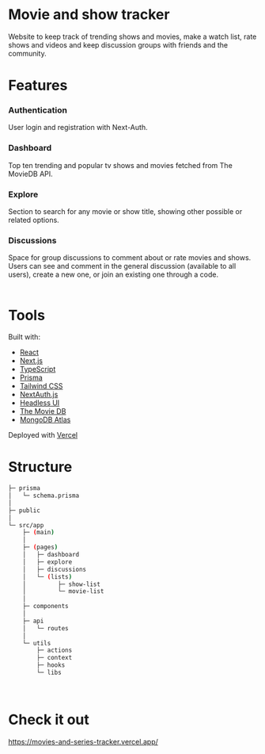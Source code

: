 # Movie and show tracker
Website to keep track of trending shows and movies, make a watch list, rate shows and videos and keep discussion groups with friends and the community.
<br/>

# Features
### Authentication
User login and registration with Next-Auth.


### Dashboard
Top ten trending and popular tv shows and movies fetched from The MovieDB API.

### Explore
Section to search for any movie or show title, showing other possible or related options.

### Discussions
Space for group discussions to comment about or rate movies and shows. Users can see and comment in the general discussion (available to all users), create a new one, or join an existing one through a code.  
<br/>

# Tools
Built with:
- [React](https://reactjs.org/)
- [Next.js](https://nextjs.org/)
- [TypeScript](https://www.typescriptlang.org/)
- [Prisma](https://www.prisma.io/)
- [Tailwind CSS](https://tailwindcss.com/)
- [NextAuth.js](https://next-auth.js.org/)
- [Headless UI](https://headlessui.com/)
- [The Movie DB](https://developer.themoviedb.org/docs)
- [MongoDB Atlas](https://www.mongodb.com/atlas/database)
  
Deployed with [Vercel](https://vercel.com/)
<br/>

# Structure
```bash
├─ prisma
│   └─ schema.prisma
│
├─ public
│
└─ src/app
    ├─ (main)
    │
    ├─ (pages)
    │   ├─ dashboard
    │   ├─ explore
    │   ├─ discussions
    │   └─ (lists)
    │         ├─ show-list
    │         └─ movie-list
    │
    ├─ components
    │
    ├─ api
    │   └─ routes
    │    
    └─ utils
        ├─ actions
        ├─ context
        ├─ hooks
        └─ libs
```

<br/>

# Check it out
https://movies-and-series-tracker.vercel.app/

